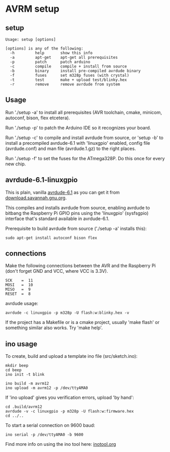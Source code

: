 AVRM setup
==========

setup
-----

	Usage: setup [options]

	[options] is any of the following:
	  -h		 help		show this info
	  -a		 apt-get	apt-get all prerequisites
	  -p		 patch		patch arduino
	  -c		 compile	compile + install from source
	  -b		 binary		install pre-compiled avrdude binary
	  -f		 fuses		set m328p fuses (with crystal)
	  -t		 test		make + upload test/blinky.hex
	  -r		 remove		remove avrdude from system

Usage
-----

Run './setup -a' to install all prerequisites (AVR toolchain, cmake, minicom, autoconf, bison, flex etcetera).

Run './setup -p' to patch the Arduino IDE so it recognizes your board.

Run './setup -c' to compile and install avrdude from source, or 'setup -b' to install a precompiled avrdude-6.1 with 'linuxgpio' enabled, config file (avrdude.conf) and man file (avrdude.1.gz) to the right places.

Run './setup -f' to set the fuses for the ATmega328P. Do this once for every new chip.

avrdude-6.1-linuxgpio
---------------------
This is plain, vanilla [avrdude-6.1](http://download.savannah.gnu.org/releases/avrdude/avrdude-6.1.tar.gz) as you can get it from [download.savannah.gnu.org](http://download.savannah.gnu.org/releases/avrdude/).

This compiles and installs avrdude from source, enabling avrdude to bitbang the Raspberry Pi GPIO pins using the 'linuxgpio' (sysfsgpio) interface that's standard available in avrdude-6.1.

Prerequisite to build avrdude from source ('./setup -a' installs this):

	sudo apt-get install autoconf bison flex

connections
-----------
Make the following connections between the AVR and the Raspberry Pi (don't forget GND and VCC, where VCC is 3.3V).

	SCK    =  11
	MOSI   =  10
	MISO   =  9
	RESET  =  8

avrdude usage:

	avrdude -c linuxgpio -p m328p -U flash:w:blinky.hex -v

If the project has a Makefile or is a cmake project, usually 'make flash' or something similar also works. Try 'make help'.

ino usage
---------

To create, build and upload a template ino file (src/sketch.ino):

	mkdir beep
	cd beep
	ino init -t blink

	ino build -m avrm12
	ino upload -m avrm12 -p /dev/ttyAMA0

If 'ino upload' gives you verification errors, upload 'by hand':

	cd .build/avrm12
	avrdude -v -c linuxgpio -p m328p -U flash:w:firmware.hex
	cd ../..

To start a serial connection on 9600 baud:

	ino serial -p /dev/ttyAMA0 -b 9600

Find more info on using the ino tool here: [inotool.org](http://inotool.org/)
